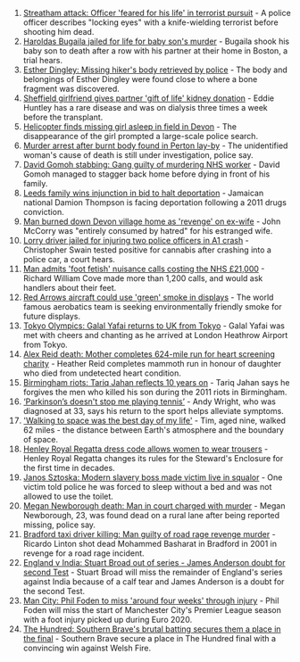1. [Streatham attack: Officer 'feared for his life' in terrorist pursuit](https://www.bbc.co.uk/news/uk-england-london-58173190) - A police officer describes "locking eyes" with a knife-wielding terrorist before shooting him dead.
2. [Haroldas Bugaila jailed for life for baby son's murder](https://www.bbc.co.uk/news/uk-england-lincolnshire-58170654) - Bugaila shook his baby son to death after a row with his partner at their home in Boston, a trial hears.
3. [Esther Dingley: Missing hiker's body retrieved by police](https://www.bbc.co.uk/news/uk-england-tyne-58176416) - The body and belongings of Esther Dingley were found close to where a bone fragment was discovered.
4. [Sheffield girlfriend gives partner 'gift of life' kidney donation](https://www.bbc.co.uk/news/uk-england-south-yorkshire-58178126) - Eddie Huntley has a rare disease and was on dialysis three times a week before the transplant.
5. [Helicopter finds missing girl asleep in field in Devon](https://www.bbc.co.uk/news/uk-england-devon-58176944) - The disappearance of the girl prompted a large-scale police search.
6. [Murder arrest after burnt body found in Perton lay-by](https://www.bbc.co.uk/news/uk-england-stoke-staffordshire-58177433) - The unidentified woman's cause of death is still under investigation, police say.
7. [David Gomoh stabbing: Gang guilty of murdering NHS worker](https://www.bbc.co.uk/news/uk-england-london-58113038) - David Gomoh managed to stagger back home before dying in front of his family.
8. [Leeds family wins injunction in bid to halt deportation](https://www.bbc.co.uk/news/uk-england-leeds-58150520) - Jamaican national Damion Thompson is facing deportation following a 2011 drugs conviction.
9. [Man burned down Devon village home as 'revenge' on ex-wife](https://www.bbc.co.uk/news/uk-england-devon-58172810) - John McCorry was "entirely consumed by hatred" for his estranged wife.
10. [Lorry driver jailed for injuring two police officers in A1 crash](https://www.bbc.co.uk/news/uk-england-lincolnshire-58176209) - Christopher Swain tested positive for cannabis after crashing into a police car, a court hears.
11. [Man admits 'foot fetish' nuisance calls costing the NHS £21,000](https://www.bbc.co.uk/news/uk-england-sussex-58178106) - Richard William Cove made more than 1,200 calls, and would ask handlers about their feet.
12. [Red Arrows aircraft could use 'green' smoke in displays](https://www.bbc.co.uk/news/uk-england-lincolnshire-58173637) - The world famous aerobatics team is seeking environmentally friendly smoke for future displays.
13. [Tokyo Olympics: Galal Yafai returns to UK from Tokyo](https://www.bbc.co.uk/news/uk-england-birmingham-58151399) - Galal Yafai was met with cheers and chanting as he arrived at London Heathrow Airport from Tokyo.
14. [Alex Reid death: Mother completes 624-mile run for heart screening charity](https://www.bbc.co.uk/news/uk-england-south-yorkshire-58152905) - Heather Reid completes mammoth run in honour of daughter who died from undetected heart condition.
15. [Birmingham riots: Tariq Jahan reflects 10 years on](https://www.bbc.co.uk/news/uk-england-birmingham-58147894) - Tariq Jahan says he forgives the men who killed his son during the 2011 riots in Birmingham.
16. [‘Parkinson’s doesn't stop me playing tennis’](https://www.bbc.co.uk/news/uk-england-nottinghamshire-58091757) - Andy Wright, who was diagnosed at 33, says his return to the sport helps alleviate symptoms.
17. ['Walking to space was the best day of my life'](https://www.bbc.co.uk/news/uk-england-nottinghamshire-58071075) - Tim, aged nine, walked 62 miles - the distance between Earth's atmosphere and the boundary of space.
18. [Henley Royal Regatta dress code allows women to wear trousers](https://www.bbc.co.uk/news/uk-england-oxfordshire-58173881) - Henley Royal Regatta changes its rules for the Steward's Enclosure for the first time in decades.
19. [Janos Sztoska: Modern slavery boss made victim live in squalor](https://www.bbc.co.uk/news/uk-england-leicestershire-58122802) - One victim told police he was forced to sleep without a bed and was not allowed to use the toilet.
20. [Megan Newborough death: Man in court charged with murder](https://www.bbc.co.uk/news/uk-england-leicestershire-58172103) - Megan Newborough, 23, was found dead on a rural lane after being reported missing, police say.
21. [Bradford taxi driver killing: Man guilty of road rage revenge murder](https://www.bbc.co.uk/news/uk-england-leeds-58150838) - Ricardo Linton shot dead Mohammed Basharat in Bradford in 2001 in revenge for a road rage incident.
22. [England v India: Stuart Broad out of series - James Anderson doubt for second Test](https://www.bbc.co.uk/sport/cricket/58169608) - Stuart Broad will miss the remainder of England's series against India because of a calf tear and James Anderson is a doubt for the second Test.
23. [Man City: Phil Foden to miss 'around four weeks' through injury](https://www.bbc.co.uk/sport/football/58178585) - Phil Foden will miss the start of Manchester City's Premier League season with a foot injury picked up during Euro 2020.
24. [The Hundred: Southern Brave's brutal batting secures them a place in the final](https://www.bbc.co.uk/sport/cricket/58177423) - Southern Brave secure a place in The Hundred final with a convincing win against Welsh Fire.
